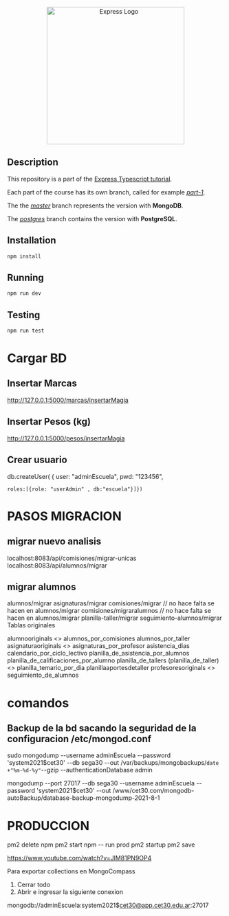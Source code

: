 <p align="center">
  <a href="https://expressjs.com/" target="blank"><img src="http://wanago.io/express.png" width="320" alt="Express Logo" /></a>
</p>

## Description

This repository is a part of the [Express Typescript tutorial](https://wanago.io/courses/typescript-express-tutorial/).

Each part of the course has its own branch, called for example [_part-1_](https://github.com/mwanago/express-typescript/tree/part-1).

The the [_master_](https://github.com/mwanago/express-typescript) branch represents the version with **MongoDB**.

The [_postgres_](https://github.com/mwanago/express-typescript/tree/postgres) branch contains the version with **PostgreSQL**.

## Installation

```bash
npm install
```

## Running

```bash
npm run dev
```

## Testing

```bash
npm run test
```

# Cargar BD

## Insertar Marcas

http://127.0.0.1:5000/marcas/insertarMagia

## Insertar Pesos (kg)

http://127.0.0.1:5000/pesos/insertarMagia

## Crear usuario

db.createUser(
{ user: "adminEscuela",
pwd: "123456",

    roles:[{role: "userAdmin" , db:"escuela"}]})

# PASOS MIGRACION

## migrar nuevo analisis

localhost:8083/api/comisiones/migrar-unicas
localhost:8083/api/alumnos/migrar

## migrar alumnos

alumnos/migrar
asignaturas/migrar
comisiones/migrar // no hace falta se hacen en alumnos/migrar
comisiones/migraralumnos // no hace falta se hacen en alumnos/migrar
planilla-taller/migrar
seguimiento-alumnos/migrar
Tablas originales

alumnooriginals <<mod>>
alumnos_por_comisiones
alumnos_por_taller
asignaturaoriginals <<mod>>
asignaturas_por_profesor
asistencia_dias
calendario_por_ciclo_lectivo
planilla_de_asistencia_por_alumnos
planilla_de_calificaciones_por_alumno
planilla_de_tallers (planilla_de_taller) <<mod>>
planilla_temario_por_dia
planillaaportesdetaller
profesoresoriginals <<mod>>
seguimiento_de_alumnos

# comandos

## Backup de la bd sacando la seguridad de la configuracion /etc/mongod.conf

sudo mongodump --username adminEscuela --password 'system2021$cet30' --db sega30 --out /var/backups/mongobackups/`date +"%m-%d-%y"`--gzip --authenticationDatabase admin

mongodump --port 27017 --db sega30 --username adminEscuela --password 'system2021$cet30' --out /www/cet30.com/mongodb-autoBackup/database-backup-mongodump-2021-8-1

# PRODUCCION

pm2 delete npm
pm2 start npm -- run prod
pm2 startup
pm2 save

https://www.youtube.com/watch?v=JlM81PN9OP4

Para exportar collections en MongoCompass

1. Cerrar todo
2. Abrir e ingresar la siguiente conexion

mongodb://adminEscuela:system2021$cet30@app.cet30.edu.ar:27017
